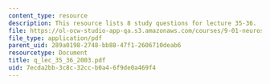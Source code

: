 ```yaml
---
content_type: resource
description: This resource lists 8 study questions for lecture 35-36.
file: https://ol-ocw-studio-app-qa.s3.amazonaws.com/courses/9-01-neuroscience-and-behavior-fall-2003/7ecda2bb3c8c32ccb0a46f9de0a469f4_q_lec_35_36_2003.pdf
file_type: application/pdf
parent_uid: 289a0198-2748-bb88-47f1-2606710deab6
resourcetype: Document
title: q_lec_35_36_2003.pdf
uid: 7ecda2bb-3c8c-32cc-b0a4-6f9de0a469f4
---
```

